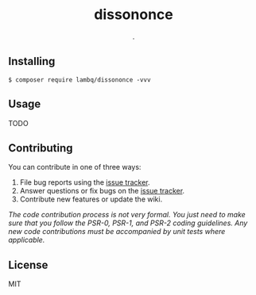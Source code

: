 <h1 align="center"> dissononce </h1>

<p align="center"> .</p>


## Installing

```shell
$ composer require lambq/dissononce -vvv
```

## Usage

TODO

## Contributing

You can contribute in one of three ways:

1. File bug reports using the [issue tracker](https://github.com/lambq/dissononce/issues).
2. Answer questions or fix bugs on the [issue tracker](https://github.com/lambq/dissononce/issues).
3. Contribute new features or update the wiki.

_The code contribution process is not very formal. You just need to make sure that you follow the PSR-0, PSR-1, and PSR-2 coding guidelines. Any new code contributions must be accompanied by unit tests where applicable._

## License

MIT